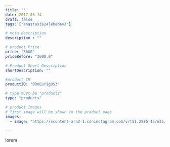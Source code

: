 ```yaml
---
title: ""
date: 2017-03-14
draft: false
tags: ["anastasia24lebedeva"]

# meta description
description : ""

# product Price
price: "3000"
priceBefore: "3600.0"

# Product Short Description
shortDescription: ""

#product ID
productID: "BRnEuYigOS3"

# type must be "products"
type: "products"

# product Images
# first image will be shown in the product page
images:
  - image: "https://scontent-arn2-1.cdninstagram.com/v/t51.2885-15/e35/17332621_720096868158117_610259812755701760_n.jpg?se=7&tp=1&_nc_ht=scontent-arn2-1.cdninstagram.com&_nc_cat=109&_nc_ohc=jkGQgXN_1cIAX-WgVDs&ccb=7-4&oh=c406bf715f6b17fa03d0fe56991532be&oe=6081E8D9&ig_cache_key=MTQ3MDE2NDU4Mjk5MDQwNjgzOQ%3D%3D.2-ccb7-4"

---
```

lorem
